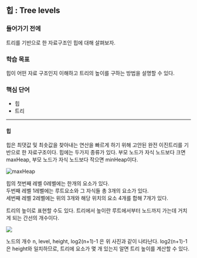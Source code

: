 ## 힙 : Tree levels

### 들어가기 전에
트리를 기반으로 한 자료구조인 힙에 대해 살펴보자.

### 학습 목표
힙이 어떤 자료 구조인지 이해하고 트리의 높이를 구하는 방법을 설명할 수 있다.

### 핵심 단어
- 힙
- 트리

---
#### 힙
힙은 최댓값 및 최솟값을 찾아내는 연산을 빠르게 하기 위해 고안된 완전 이진트리를 기반으로 한 자료구조이다.
힙에는 두가지 종류가 있다. 부모 노드가 자식 노드보다 크면 maxHeap, 부모 노드가 자식 노드보다 작으면 minHeap이다.

<img src="https://cphinf.pstatic.net/mooc/20210525_37/1621924959267ibDBF_PNG/mceclip0.png" alt="maxHeap">  

힙의 첫번째 레벨 0레벨에는 한개의 요소가 있다.  
두번째 레벨 1레벨에는 루트요소와 그 자식들 총 3개의 요소가 있다.  
세번째 레벨 2레벨에는 위의 3개와 해당 위치의 요소 4개를 합해 7개가 있다.  

트리의 높이로 표현할 수도 있다.
트리에서 높이란 루트에서부터 노드까지 가는데 거치게 되는 간선의 개수이다.

<img src="https://cphinf.pstatic.net/mooc/20210525_293/1621925259892Oyeak_PNG/mceclip1.png">

노드의 개수 n, level, height, log2(n+1)-1 은 위 사진과 같이 나타난다. log2(n+1)-1은 height와 일치하므로, 트리에 요소가 몇 개 있는지 알면 트리 높이를 계산할 수 있다.
